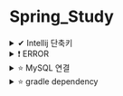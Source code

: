 
# Spring_Study
<details>

<summary> ✔ Intellij 단축키 </summary>
<div markdown="1">

#### Preferences->  `Crtl + Akt + S `
#### refactor -> ` Crtl + Alt + M `
#### getter setter -> `Alt + insert `
#### create new Test -> ` Crtl + Shift + T `
#### static import -> `Alt + Enter `
#### 변수 이름 한번에 바꾸기 -> ` Shift + F6 `
#### 실행 -> ` Crtl + Shift + F10 `
#### 주석처리 ` Crtl + / `
#### method명 출력  `soutm`
#### 변수명 출력  `sout`
#### 코드복사  'Crtl + d'
#### 바로 다음줄로  'Crtl + Shift + Enter'
#### 인라인 ``

</div>
</details>

<details>

<summary> ❗ ERROR </summary>
<div markdown="1">

<details>
  <summary> 인코딩 설정 </summary>
  <div markdonw = "2">
  
  - 한글 깨짐 현상 방지
  
  ### 1️⃣ Intelij VM 설정
  - Intelij 설피 파일 경로로 이동
  - bin 디렉터리 하위 .vmoptions 파일을 메모장으로 실행
  
  ![image](https://user-images.githubusercontent.com/87464750/190101528-2f60ee16-b9a1-4e5e-9608-1b3e2774bc92.png)

  - 파일의 맨 아랫줄에 -Dfile.encoding=UTF-8를 추가한 후 실행.
  
  ### 2️⃣  Edit Custom VM Options
  - Itellij를 실행
  - help -> Edit Custom VM Options
  - -Dfile.encoding=UTF-8를 추가한 후 다시 실행.
  
  ### 3️⃣ Intellij Editor File Encoding 설정
  - File -> Setting
  
  ![image](https://user-images.githubusercontent.com/87464750/190102321-21f479d0-6451-49a0-b24d-1d570be8415b.png)


  </div>
</details>

<details>
  <summary> Exception in thread "main" java.lang.NoClassDefFoundError: javax/xml/bind/JAXBException </summary>
  <div markdonw = "2">
  
  - JAVA11에서 발생
  
  ![image](https://user-images.githubusercontent.com/87464750/192098990-1a614e1b-08f7-4006-861b-768c0016136e.png)

-  해결방법
- pom.xm1에 코드 추가

```
<dependency>
    <groupId>javax.xml.bind</groupId>
     <artifactId>jaxb-api</artifactId>
    <version>2.3.0</version>
 </dependency>
```

  </div>
</details>

<details>
  <summary> H2 Database 연결(not found 오류❗) </summary>
  <div markdonw = "2">
  
 ### 1️⃣ bin-> h2.bat 실행
 ### 2️⃣ 데이터베이스 생성
  ![image](https://user-images.githubusercontent.com/87464750/198990301-32baf5a1-3efb-41d2-80a8-bf7ccc38593c.png)

- Generic H2(Embedded) 선택
- JDBC URL에 jdbc:h2~/(원하는 데이터 베이스 이름) 입력

### 3️⃣ Generic H2(Server)로 변경하고 접속

   </div>
</details>

<details>
  <summary> No runnable methods </summary>
  <div markdonw = "2">
  
  ![image](https://user-images.githubusercontent.com/87464750/201090863-57421e4a-1895-4fac-9295-d693dc005017.png)

### 해결방법
#### import org.junit.jupiter.api.Test; -> import org.junit.Test;로 변경하기

   </div>
</details>


</div>
</details>

<details>

<summary>⭐ MySQL 연결 </summary>
<div markdown="1">

1️⃣ build.gradle
```
dependencies {
	implementation 'mysql:mysql-connector-java'
	implementation 'org.springframework.boot:spring-boot-starter-data-jpa'
}
```

2️⃣ resources -> application.properties
```
# MySQL ??
spring.datasource.driver-class-name=com.mysql.cj.jdbc.Driver

# DB Source URL
spring.datasource.url=jdbc:mysql://localhost:3306/<dbname>?useSSL=false&useUnicode=true&serverTimezone=Asia/Seoul

# DB username
spring.datasource.username=root

# DB password
spring.datasource.password=1234

# true ??? JPA ??? ?? ??
spring.jpa.show-sql=true

# DDL(create, alter, drop) ??? DB? ?? ??? ??? ? ??.
spring.jpa.hibernate.ddl-auto=update

# JPA? ???? Hibernate? ????? ??? SQL? ???? ????.
spring.jpa.properties.hibernate.format_sql=true
```

  </div>
</details>

<details>

<summary> ⭐ gradle dependency </summary>
<div markdown="1">

### oauth2-client dependency
```
dependencies {
	implementation 'org.springframework.boot:spring-boot-starter-oauth2-client'
}
```
  </div>
</details>
